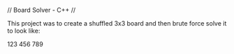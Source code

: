 // Board Solver - C++ //

This project was to create a shuffled 3x3 board and then brute force solve it to look like:

123
456
789
